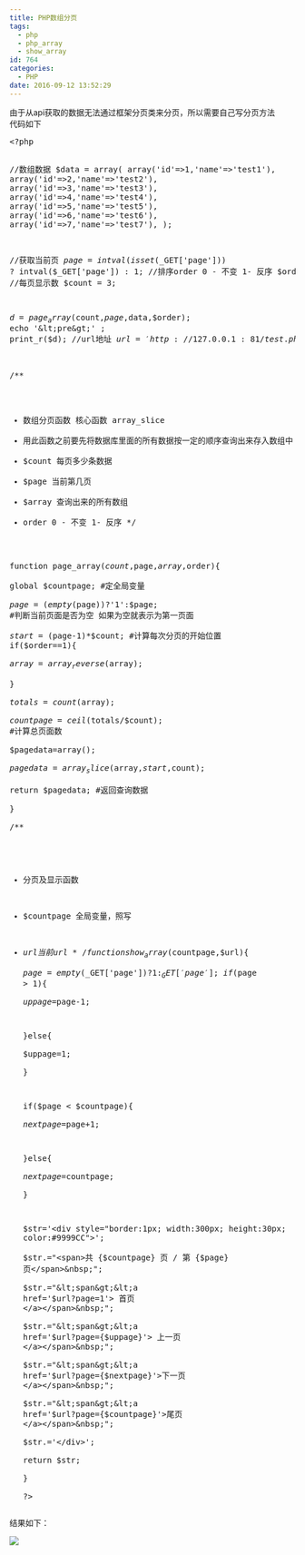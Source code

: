 ```yaml
---
title: PHP数组分页
tags:
  - php
  - php_array
  - show_array
id: 764
categories:
  - PHP
date: 2016-09-12 13:52:29
---
```


<div>由于从api获取的数据无法通过框架分页类来分页，所以需要自己写分页方法</div>
<div>代码如下</div>
<!-- more -->
<div>
<pre class="lang:php decode:true ">&lt;?php

//数组数据
$data = array(
    array('id'=&gt;1,'name'=&gt;'test1'),
    array('id'=&gt;2,'name'=&gt;'test2'),
    array('id'=&gt;3,'name'=&gt;'test3'),
    array('id'=&gt;4,'name'=&gt;'test4'),
    array('id'=&gt;5,'name'=&gt;'test5'),
    array('id'=&gt;6,'name'=&gt;'test6'),
    array('id'=&gt;7,'name'=&gt;'test7'),
);

//获取当前页
$page = intval(isset($_GET['page'])) ? intval($_GET['page']) : 1;
//排序order 0 - 不变     1- 反序 
$order = 0;
//每页显示数
$count = 3;

$d = page_array($count,$page,$data,$order);
echo '&lt;pre&gt;' ;
print_r($d);
//url地址
$url = 'http://127.0.0.1:81/test.php';
echo show_array($countpage,$url);

/** 
 * 数组分页函数  核心函数  array_slice 
 * 用此函数之前要先将数据库里面的所有数据按一定的顺序查询出来存入数组中 
 * $count   每页多少条数据 
 * $page   当前第几页 
 * $array   查询出来的所有数组 
 * order 0 - 不变     1- 反序 
 */   

function page_array($count,$page,$array,$order){  
    global $countpage; #定全局变量  
    $page=(empty($page))?'1':$page; #判断当前页面是否为空 如果为空就表示为第一页面   
       $start=($page-1)*$count; #计算每次分页的开始位置  
    if($order==1){  
      $array=array_reverse($array);  
    }     
    $totals=count($array);    
    $countpage=ceil($totals/$count); #计算总页面数  
    $pagedata=array();  
    $pagedata=array_slice($array,$start,$count);  
    return $pagedata;  #返回查询数据  
}  
/** 
 * 分页及显示函数 
 * $countpage 全局变量，照写 
 * $url 当前url 
 */  
function show_array($countpage,$url){  
     $page=empty($_GET['page'])?1:$_GET['page'];  
     if($page &gt; 1){  
        $uppage=$page-1;  

     }else{  
        $uppage=1;  
     }  

     if($page &lt; $countpage){  
        $nextpage=$page+1;  

     }else{  
            $nextpage=$countpage;  
     }  

    $str='&lt;div style="border:1px; width:300px; height:30px; color:#9999CC"&gt;';  
    $str.="&lt;span&gt;共  {$countpage}  页 / 第 {$page} 页&lt;/span&gt;&amp;nbsp;";  
    $str.="&lt;span&gt;&lt;a href='$url?page=1'&gt;   首页  &lt;/a&gt;&lt;/span&gt;&amp;nbsp;";  
    $str.="&lt;span&gt;&lt;a href='$url?page={$uppage}'&gt; 上一页  &lt;/a&gt;&lt;/span&gt;&amp;nbsp;";  
    $str.="&lt;span&gt;&lt;a href='$url?page={$nextpage}'&gt;下一页  &lt;/a&gt;&lt;/span&gt;&amp;nbsp;";  
    $str.="&lt;span&gt;&lt;a href='$url?page={$countpage}'&gt;尾页  &lt;/a&gt;&lt;/span&gt;&amp;nbsp;";  
    $str.='&lt;/div&gt;';  
    return $str;  
}  
?&gt;</pre>
结果如下：

![](http://blog.cenhq.com/wp-content/uploads/2016/09/QQ20160912-0.png)

</div>

